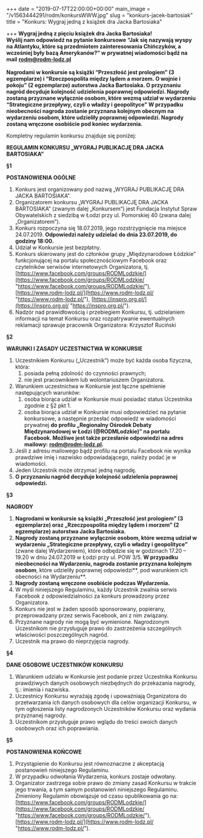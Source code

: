 +++
date = "2019-07-17T22:00:00+00:00"
main_image = "/v1563444291/rodm/konkursWWW.jpg"
slug = "konkurs-jacek-bartosiak"
title = "Konkurs: Wygraj jedną z książek dra Jacka Bartosiaka"

+++
**Wygraj jedną z pięciu książek dra Jacka Bartosiaka!  
Wyślij nam odpowiedź na pytanie konkursowe “Jak się nazywają wyspy na Atlantyku, które są przedmiotem zainteresowania Chińczyków, a wcześniej były bazą Amerykanów?” w prywatnej wiadomości bądź na mail** [**rodm@rodm-lodz.pl**  
](mailto:rodm@rodm-lodz.pl)  
**Nagrodami w konkursie są książki “Przeszłość jest prologiem” (3 egzemplarze) i “Rzeczpospolita między lądem a morzem. O wojnie i pokoju” (2 egzemplarze) autorstwa Jacka Bartosiaka. O przyznaniu nagród decyduje kolejność udzielenia poprawnej odpowiedzi. Nagrody zostaną przyznane wyłącznie osobom, które wezmą udział w wydarzeniu “Strategiczne przepływy, czyli o władzy i geopolityce” W przypadku nieobecności nagroda zostanie przyznana kolejnym obecnym na wydarzeniu osobom, które udzieliły poprawnej odpowiedzi. Nagrody zostaną wręczone osobiście pod koniec wydarzenia.**

Kompletny regulamin konkursu znajduje się poniżej:

**REGULAMIN KONKURSU „WYGRAJ PUBLIKACJĘ DRA JACKA BARTOSIAKA”**

**§1**

**POSTANOWIENIA OGÓLNE**

1. Konkurs jest organizowany pod nazwą „WYGRAJ PUBLIKACJĘ DRA JACKA BARTOSIAKA”.
2. Organizatorem konkursu „WYGRAJ PUBLIKACJĘ DRA JACKA BARTOSIAKA” (zwanym dalej „Konkursem”) jest Fundacja Instytut Spraw Obywatelskich z siedzibą w Łodzi przy ul. Pomorskiej 40 (zwana dalej „Organizatorem”).
3. Konkurs rozpoczyna się 18.07.2019, jego rozstrzygnięcie ma miejsce 24.07.2019. **Odpowiedzi należy udzielać do dnia 23.07.2019, do godziny 18:00.**
4. Udział w Konkursie jest bezpłatny.
5. Konkurs skierowany jest do członków grupy „Międzynarodowe Łódzkie” funkcjonującej na portalu społecznościowym Facebook oraz czytelników serwisów internetowych Organizatora, tj. [https://www.facebook.com/groups/RODMLodzkie/](https://www.facebook.com/groups/RODMLodzkie/ "https://www.facebook.com/groups/RODMLodzkie/"), [https://www.rodm-lodz.pl/](https://www.rodm-lodz.pl/ "https://www.rodm-lodz.pl/"), [https://inspro.org.pl/](https://inspro.org.pl/ "https://inspro.org.pl/").
6. Nadzór nad prawidłowością i przebiegiem Konkursu, tj. udzielaniem informacji na temat Konkursu oraz rozpatrywanie ewentualnych reklamacji sprawuje pracownik Organizatora: Krzysztof Ruciński

**§2**

**WARUNKI I ZASADY UCZESTNICTWA W KONKURSIE**

1. Uczestnikiem Konkursu („Uczestnik”) może być każda osoba fizyczna, która:
   1. posiada pełną zdolność do czynności prawnych;
   2. nie jest pracownikiem lub wolontariuszem Organizatora.
2. Warunkiem uczestnictwa w Konkursie jest łączne spełnienie następujących warunków:
   1. osoba biorąca udział w Konkursie musi posiadać status Uczestnika zgodnie z §2 pkt 1.
   2. osoba biorąca udział w Konkursie musi odpowiedzieć na pytanie konkursowe, a następnie przesłać odpowiedź w wiadomości prywatnej **do profilu „Regionalny Ośrodek Debaty Międzynarodowej w Łodzi (@RODMLodzkie)” na portalu Facebook. Możliwe jest także przesłanie odpowiedzi na adres mailowy:** [**rodm@rodm-lodz.pl**](mailto:rodm@rodm-lodz.pl)**.**
3. Jeśli z adresu mailowego bądź profilu na portalu Facebook nie wynika prawdziwe imię i nazwisko odpowiadającego, należy podać je w wiadomości.
4. Jeden Uczestnik może otrzymać jedną nagrodę.
5. **O przyznaniu nagród decyduje kolejność udzielenia poprawnej odpowiedzi.**

**§3**

**NAGRODY**

1. **Nagrodami w konkursie są książki „Przeszłość jest prologiem” (3 egzemplarze) oraz „Rzeczpospolita między lądem i morzem” (2 egzemplarze) autorstwa Jacka Bartosiaka.**
2. **Nagrody zostaną przyznane** **wyłącznie osobom, które wezmą udział w wydarzeniu „Strategiczne przepływy, czyli o władzy i geopolityce”** (zwane dalej Wydarzeniem), które odbędzie się w godzinach 17.20 – 19.20 w dniu 24.07.2019 w Łodzi przy ul. POW 3/5. **W przypadku nieobecności na Wydarzeniu, nagroda zostanie przyznana kolejnym osobom**, które udzieliły poprawnej odpowiedzi**, pod warunkiem ich obecności na Wydarzeniu**.
3. **Nagrody zostaną wręczone osobiście podczas Wydarzenia.**
4. W myśl niniejszego Regulaminu, każdy Uczestnik zwalnia serwis Facebook z odpowiedzialności za konkurs prowadzony przez Organizatora.
5. Konkurs nie jest w żaden sposób sponsorowany, popierany, przeprowadzany przez serwis Facebook, ani z nim związany.
6. Przyznane nagrody nie mogą być wymienione. Nagrodzonym Uczestnikom nie przysługuje prawo do zastrzeżenia szczególnych właściwości poszczególnych nagród.
7. Uczestnik ma prawo do nieprzyjęcia nagrody.

**§4**

**DANE OSOBOWE UCZESTNIKÓW KONKURSU**

1. Warunkiem udziału w Konkursie jest podanie przez Uczestnika Konkursu prawdziwych danych osobowych niezbędnych do przekazania nagrody, tj.: imienia i nazwiska.
2. Uczestnicy Konkursu wyrażają zgodę i upoważniają Organizatora do przetwarzania ich danych osobowych dla celów organizacji Konkursu, w tym ogłoszenia listy nagrodzonych Uczestników Konkursu oraz wydania przyznanej nagrody.
3. Uczestnikom przysługuje prawo wglądu do treści swoich danych osobowych oraz ich poprawiania.

**§5**

**POSTANOWIENIA KOŃCOWE**

1. Przystąpienie do Konkursu jest równoznaczne z akceptacją postanowień niniejszego Regulaminu.
2. W przypadku odwołania Wydarzenia, konkurs zostaje odwołany.
3. Organizator zastrzega sobie prawo do zmiany zasad Konkursu w trakcie jego trwania, a tym samym postanowień niniejszego Regulaminu. Zmieniony Regulamin obowiązuje od czasu opublikowania go na: [https://www.facebook.com/groups/RODMLodzkie/](https://www.facebook.com/groups/RODMLodzkie/ "https://www.facebook.com/groups/RODMLodzkie/"), [https://www.rodm-lodz.pl/](https://www.rodm-lodz.pl/ "https://www.rodm-lodz.pl/").